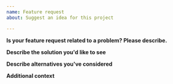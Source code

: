 ```yaml
---
name: Feature request
about: Suggest an idea for this project

---
```


**Is your feature request related to a problem? Please describe.**

**Describe the solution you'd like to see**

**Describe alternatives you've considered**

**Additional context**
